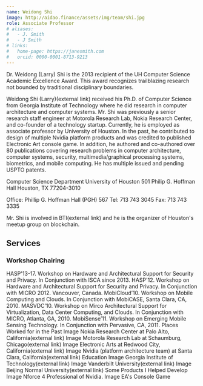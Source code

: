 ```yaml
---
name: Weidong Shi
image: http://aidao.finance/assets/img/team/shi.jpg
role: Associate Professor
# aliases:
#   - J. Smith
#   - J Smith
# links:
#   home-page: https://janesmith.com
#   orcid: 0000-0001-8713-9213
---
```


Dr. Weidong (Larry) Shi is the 2013 recipient of the UH Computer Science Academic Excellence Award. This award recognizes trailblazing research not bounded by traditional disciplinary boundaries.

Weidong Shi (Larry)(external link) received his Ph.D. of Computer Science from Georgia Institute of Technology where he did research in computer architecture and computer systems. Mr. Shi was previously a senior research staff engineer at Motorola Research Lab, Nokia Research Center, and co-founder of a technology startup. Currently, he is employed as associate professor by University of Houston. In the past, he contributed to design of multiple Nvidia platform products and was credited to published Electronic Art console game. In addition, he authored and co-authored over 80 publications covering research problems in computer architecture, computer systems, security, multimedia/graphical processing systems, biometrics, and mobile computing. He has multiple issued and pending USPTO patents.

Computer Science Department
University of Houston
501 Philip G. Hoffman Hall
Houston, TX 77204-3010

Office: Phillip G. Hoffman Hall (PGH) 567
Tel: 713 743 3045
Fax: 713 743 3335


 


Mr. Shi is involved in BTI(external link) and he is the organizer of Houston's meetup group on blockchain.

## Services
### Workshop Chairing
HASP'13-17. Workshop on Hardware and Architectural Support for Security and Privacy. In Conjunction with ISCA since 2013.
HASP'12. Workshop on Hardware and Architectural Support for Security and Privacy. In Conjunction with MICRO 2012. Vancouver, Canada.
MobiCloud’10. Workshop on Mobile Computing and Clouds. In Conjunction with MobiCASE, Santa Clara, CA, 2010.
MASVDC’10. Workshop on Mirco Architectural Support for Virtualization, Data Center Computing, and Clouds. In Conjunction with MICRO, Atlanta, GA, 2010.
MobiSense’11. Workshop on Emerging Mobile Sensing Technology. In Conjunction with Pervasive, CA, 2011.
Places Worked for in the Past
Image Nokia Research Center at Palo Alto, California(external link)
Image Motorola Research Lab at Schaumburg, Chicago(external link)
Image Electronic Arts at Redwood City, California(external link)
Image Nvidia (platform architecture team) at Santa Clara, California(external link)
Education
Image Georgia Institute of Technology(external link)
Image Vanderbilt University(external link)
Image Beijing Normal University(external link)
Some Products I Helped Develop
Image Nforce 4 Professional of Nvidia.
Image EA's Console Game